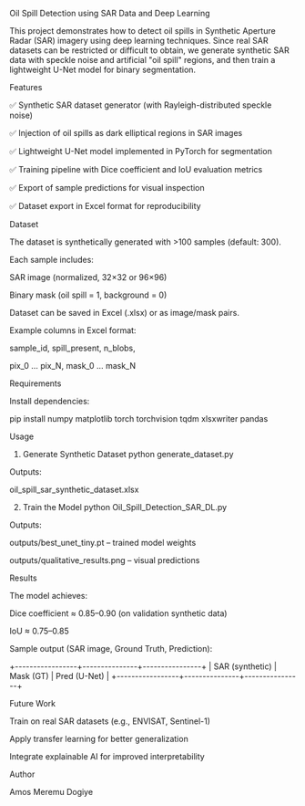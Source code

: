 Oil Spill Detection using SAR Data and Deep Learning

This project demonstrates how to detect oil spills in Synthetic Aperture Radar (SAR) imagery using deep learning techniques.
Since real SAR datasets can be restricted or difficult to obtain, we generate synthetic SAR data with speckle noise and artificial "oil spill" regions, and then train a lightweight U-Net model for binary segmentation.

Features

✅ Synthetic SAR dataset generator (with Rayleigh-distributed speckle noise)

✅ Injection of oil spills as dark elliptical regions in SAR images

✅ Lightweight U-Net model implemented in PyTorch for segmentation

✅ Training pipeline with Dice coefficient and IoU evaluation metrics

✅ Export of sample predictions for visual inspection

✅ Dataset export in Excel format for reproducibility

Dataset

The dataset is synthetically generated with >100 samples (default: 300).

Each sample includes:

SAR image (normalized, 32×32 or 96×96)

Binary mask (oil spill = 1, background = 0)

Dataset can be saved in Excel (.xlsx) or as image/mask pairs.

Example columns in Excel format:

sample_id, spill_present, n_blobs,

pix_0 … pix_N, mask_0 … mask_N

Requirements

Install dependencies:

pip install numpy matplotlib torch torchvision tqdm xlsxwriter pandas

Usage
1. Generate Synthetic Dataset
python generate_dataset.py


Outputs:

oil_spill_sar_synthetic_dataset.xlsx

2. Train the Model
python Oil_Spill_Detection_SAR_DL.py


Outputs:

outputs/best_unet_tiny.pt – trained model weights

outputs/qualitative_results.png – visual predictions

Results

The model achieves:

Dice coefficient ≈ 0.85–0.90 (on validation synthetic data)

IoU ≈ 0.75–0.85

Sample output (SAR image, Ground Truth, Prediction):

+-----------------+---------------+----------------+
| SAR (synthetic) | Mask (GT)     | Pred (U-Net)   |
+-----------------+---------------+----------------+

Future Work

Train on real SAR datasets (e.g., ENVISAT, Sentinel-1)

Apply transfer learning for better generalization

Integrate explainable AI for improved interpretability

Author

Amos Meremu Dogiye
